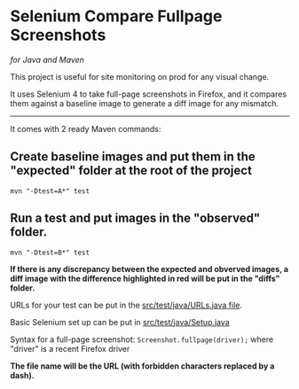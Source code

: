 # Selenium Compare Fullpage Screenshots
*for Java and Maven*


This project is useful for site monitoring on prod for any visual change.  

It uses Selenium 4 to take full-page screenshots in Firefox, and it compares them against a baseline image to generate a diff image for any mismatch.

---
It comes with 2 ready Maven commands:

## Create baseline images and put them in the "expected" folder at the root of the project  
`mvn "-Dtest=A*" test`  

## Run a test and put images in the "observed" folder.  
`mvn "-Dtest=B*" test`  

**If there is any discrepancy between the expected and obverved images, a diff image with the difference highlighted in red will be put in the "diffs" folder.**

URLs for your test can be put in the [src/test/java/URLs.java file](https://github.com/jpratt2/seleniumCompareFullpageScreenshots/blob/master/src/test/java/URLs.java).  

Basic Selenium set up can be put in [src/test/java/Setup.java](https://github.com/jpratt2/seleniumCompareFullpageScreenshots/blob/master/src/test/java/Setup.java)

Syntax for a full-page screenshot:
`Screenshot.fullpage(driver);` where "driver" is a recent Firefox driver

**The file name will be the URL (with forbidden characters replaced by a dash).**
